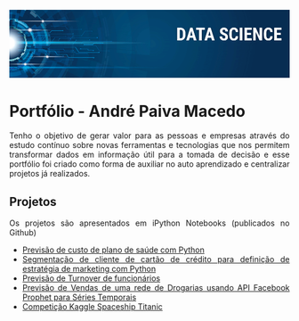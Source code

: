 <p align="center">
  <img src="banner.png" >
</p>

# Portfólio - André Paiva Macedo

<div align="justify"> Tenho o objetivo de gerar valor para as pessoas e empresas através do estudo contínuo sobre novas ferramentas e tecnologias que nos permitem transformar dados em informação útil para a tomada de decisão e esse portfólio foi criado como forma de auxiliar no auto aprendizado e centralizar projetos já realizados.<p>
  
## Projetos
Os projetos são apresentados em iPython Notebooks (publicados no Github)


- [Previsão de custo de plano de saúde com Python](https://github.com/ANDREPAIVAMACEDO/Andre_Paiva_Portfolio/blob/main/Previs%C3%A3o%20de%20Plano%20de%20Sa%C3%BAde/Previs%C3%A3o_de_custo_de_Plano_de_Sa%C3%BAde.ipynb)
- [Segmentação de cliente de cartão de crédito para definição de estratégia de marketing com Python](https://github.com/ANDREPAIVAMACEDO/Andre_Paiva_Portfolio/blob/main/Clusterização%20de%20cliente%20de%20cartão%20de%20crédito/Segmentação_de_clientes_de_cartão_de_crédito.ipynb)
- [Previsão de Turnover de funcionários](https://github.com/ANDREPAIVAMACEDO/Andre_Paiva_Portfolio/blob/main/Previs%C3%A3o%20de%20Turnover%20de%20Funcion%C3%A1rios/Previs%C3%A3o_de_Turnover_de_Funcion%C3%A1rios.ipynb)
- [Previsão de Vendas de uma rede de Drogarias usando API Facebook Prophet para Séries Temporais](https://github.com/ANDREPAIVAMACEDO/Andre_Paiva_Portfolio/blob/main/Previs%C3%A3o%20de%20Vendas%20utilizando%20o%20API%20Facebook%20Prophet/Previs%C3%A3o_de_Vendas_utilizando_o_API_Facebook_Prophet.ipynb)
- [Competição Kaggle Spaceship Titanic](https://github.com/ANDREPAIVAMACEDO/Andre_Paiva_Portfolio/blob/main/Spaceship%20Titanic/Spaceship_Titanic.ipynb)

